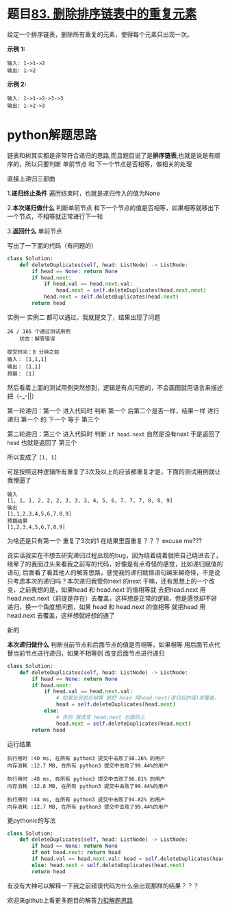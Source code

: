 # 题目[83. 删除排序链表中的重复元素](https://leetcode-cn.com/problems/remove-duplicates-from-sorted-list/)

给定一个排序链表，删除所有重复的元素，使得每个元素只出现一次。

**示例 1:**

```
输入: 1->1->2
输出: 1->2
```

**示例 2:**

```
输入: 1->1->2->3->3
输出: 1->2->3
```

# python解题思路

链表和树其实都是非常符合递归的思路,而且题目说了是**排序链表**,也就是说是有顺序的，所以只要判断 单前节点 和 下一个节点是否相等，做相关的处理

直接上递归三部曲

1.**递归终止条件** 遍历结束时，也就是递归传入的值为None

2.**本次递归做什么** 判断单前节点 和下一个节点的值是否相等，如果相等就移出下一个节点，不相等就正常进行下一轮

3.**返回什么** 单前节点

写出了一下面的代码（有问题的）

```python
class Solution:
    def deleteDuplicates(self, head: ListNode) -> ListNode:
        if head == None: return None
        if head.next:
            if head.val == head.next.val:
                head.next = self.deleteDuplicates(head.next.next)
            head.next = self.deleteDuplicates(head.next)
        return head
```

实例一 实例二 都可以通过，我就提交了，结果出现了问题

```
26 / 165 个通过测试用例
	状态：解答错误
	
提交时间：0 分钟之前
输入： [1,1,1]
输出： [1,1]
预期： [1]
```

然后看着上面的测试用例突然想到，逻辑是有点问题的，不会画图就用语言来描述把（-_-||）

第一轮递归：第一个  进入代码时 判断 第一个 后第二个是否一样，结果一样 进行递归 第一个 的 下一个 等于 第三个

第二轮递归：第三个 进入代码时 判断 `if head.next` 自然是没有next 于是返回了 `head` 也就是返回了 第三个 

所以变成了 `[1, 1]`

可是按照这种逻辑所有重复了3次及以上的应该都重复才是，下面的测试用例就让我懵逼了

```
输入
[1, 1, 1, 2, 2, 2, 3, 3, 3, 4, 5, 6, 7, 7, 7, 8, 8, 9]
输出
[1,1,2,3,4,5,6,7,8,9]
预期结果
[1,2,3,4,5,6,7,8,9]
```

为啥还是只有第一个 重复了3次的1 在结果里面重复？？？ excuse me???

说实话我实在不想去研究递归过程出现的bug，因为绕着绕着就把自己绕进去了，绕晕了的我回过头来看我之前写的代码，好像是有点奇怪的感觉，比如递归赋值的语句, 后面看了看其他人的解答思路，感觉我的递归赋值语句越来越奇怪，不是说只考虑本次的递归吗？本次递归我管你next 的next 干嘛，还有思想上的一个改变，之前我想的是，如果head 和 head.next 的值相等就 去把head.next 用 head.next.next（前提是存在）去覆盖，这样想是正常的逻辑，但是感觉却不好递归，换一个角度想问题，如果 head 和 head.next 的值相等 就把head 用 head.next 去覆盖，这样想就好想的通了

新的

**本次递归做什么** 判断当前节点和后面节点的值是否相等，如果相等 用后面节点代替当前节点进行递归，如果不相等则 改变后面节点进行递归

```python
class Solution:
    def deleteDuplicates(self, head: ListNode) -> ListNode:
        if head == None: return None
        if head.next:
            if head.val == head.next.val:
                # 如果出现前后相等 就把 head 用head.next(递归后的值)来覆盖，
                head = self.deleteDuplicates(head.next)
            else:
                # 否则 就改变 head.next 后面同上
                head.next = self.deleteDuplicates(head.next)
        return head
```

运行结果

```
执行用时 :40 ms, 在所有 python3 提交中击败了98.26% 的用户
内存消耗 :12.7 MB, 在所有 python3 提交中击败了99.44%的用户

执行用时 :48 ms, 在所有 python3 提交中击败了86.81% 的用户
内存消耗 :12.8 MB, 在所有 python3 提交中击败了99.44%的用户

执行用时 :44 ms, 在所有 python3 提交中击败了94.82% 的用户
内存消耗 :12.7 MB, 在所有 python3 提交中击败了99.44%的用户
```

更pythonic的写法

```python
class Solution:
    def deleteDuplicates(self, head: ListNode) -> ListNode:
        if head == None: return None
        if not head.next: return head
        if head.val == head.next.val: head = self.deleteDuplicates(head.next)
        else: head.next = self.deleteDuplicates(head.next)
        return head
```

有没有大神可以解释一下我之前错误代码为什么会出现那样的结果？？？

欢迎来github上看更多题目的解答[力扣解题思路](https://github.com/WRAllen/LeetCode)
